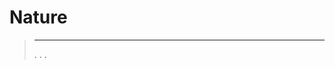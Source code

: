 
# Nature


>****
>. . .
> [](https://market.jeedom.com/index.php?v=d&p=market&type=plugin&categorie=nature) 


